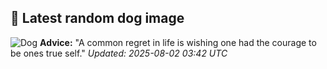 ## 🐶 Latest random dog image
![Dog](https://images.dog.ceo/breeds/lhasa/n02098413_16009.jpg)
**Advice:** "A common regret in life is wishing one had the courage to be ones true self."
*Updated: 2025-08-02 03:42 UTC*
